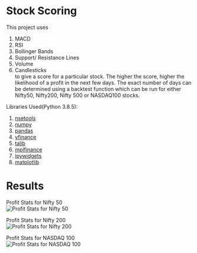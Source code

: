 # Stock Scoring

This project uses 
1. MACD
2. RSI
3. Bollinger Bands
4. Support/ Resistance Lines
5. Volume
6. Candlesticks<br>
to give a score for a particular stock. The higher the score, higher the likelihood of a profit in the next few days. The exact number of days can be 
determined using a backtest function which can be run for either Nifty50, Nifty200, Nifty 500 or NASDAQ100 stocks. 

Libraries Used(Python 3.8.5):
1. [nsetools](https://pypi.org/project/nsetools/)
2. [numpy](https://numpy.org/)
3. [pandas](https://pandas.pydata.org/)
4. [yfinance](https://pypi.org/project/yfinance/)
5. [talib](https://github.com/mrjbq7/ta-lib)
6. [mplfinance](https://pypi.org/project/mpl-finance/)
7. [ipywidgets](https://ipywidgets.readthedocs.io/en/stable/)
8. [matplotlib](https://matplotlib.org/)

# Results
Profit Stats for Nifty 50<br>
![Profit Stats for Nifty 50](https://drive.google.com/uc?export=view&id=1qtV2jcKBxRLfxaLOnasfETooZie6ale-)

Profit Stats for Nifty 200<br>
![Profit Stats for Nifty 200](https://drive.google.com/uc?export=view&id=1ZqIp5TgO4qZLrZsG8CxJ4ZPzYpEd-eq4)

Profit Stats for NASDAQ 100<br>
![Profit Stats for NASDAQ 100](https://drive.google.com/uc?export=view&id=1g5bRbpO58suBasxXkNz2kDEnXU_kRh_Q)

